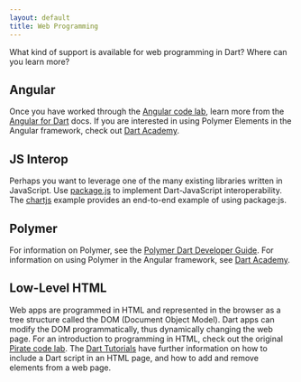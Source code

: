 ```yaml
---
layout: default
title: Web Programming
---
```


What kind of support is available for web programming in Dart?
Where can you learn more?

## Angular

Once you have worked through the
[Angular code lab](/codelabs/ng2/),
learn more from the
[Angular for Dart](https://angular.io/docs/dart/latest/guide/) docs.
If you are interested in using Polymer Elements in the Angular framework,
check out [Dart Academy](https://dart.academy/).

## JS Interop

Perhaps you want to leverage one of the many existing libraries
written in JavaScript.
Use [package.js](https://pub.dartlang.org/packages/js)
to implement Dart-JavaScript interoperability.
The [chartjs](https://github.com/google/chartjs.dart/)
example provides an end-to-end example of using package:js.

## Polymer

For information on Polymer, see the
[Polymer Dart Developer Guide](https://github.com/dart-lang/polymer-dart/wiki).
For information on using Polymer in the Angular framework, see
[Dart Academy](https://dart.academy/).

## Low-Level HTML

Web apps are programmed in HTML and represented in the browser as
a tree structure called the DOM (Document Object Model).
Dart apps can modify the DOM programmatically, thus dynamically
changing the web page. For an introduction to programming in HTML,
check out the original
[Pirate code lab](/codelabs/darrrt). The
[Dart Tutorials](/tutorials/) have further information on
how to include a Dart script in an HTML page,
and how to add and remove elements from a web page.
